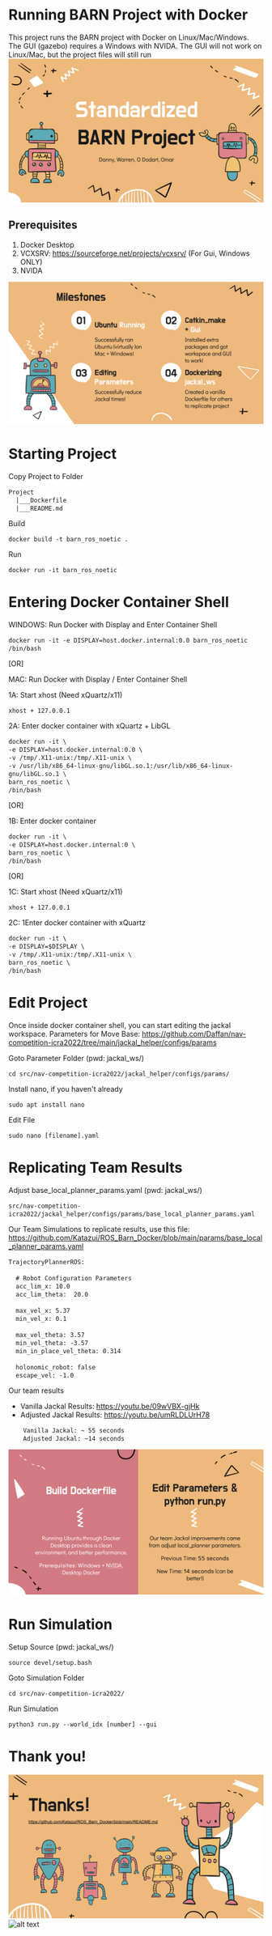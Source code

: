 # Running BARN Project with Docker

This project runs the BARN project with Docker on Linux/Mac/Windows. The GUI (gazebo) requires a Windows with NVIDA. The GUI will not work on Linux/Mac, but the project files will still run
![alt text](https://github.com/katazui/ROS_Barn_Docker/blob/main/images/Title.png?raw=true)

## Prerequisites

1. Docker Desktop
2. VCXSRV: https://sourceforge.net/projects/vcxsrv/ (For Gui, Windows ONLY)
3. NVIDA

![alt text](https://github.com/katazui/ROS_Barn_Docker/blob/main/images/Milestones.png?raw=true)

# Starting Project

Copy Project to Folder

    Project
      |___Dockerfile
      |___README.md


Build

    docker build -t barn_ros_noetic .

Run

    docker run -it barn_ros_noetic

# Entering Docker Container Shell

WINDOWS: Run Docker with Display and Enter Container Shell

    docker run -it -e DISPLAY=host.docker.internal:0.0 barn_ros_noetic /bin/bash

[OR]

MAC: Run Docker with Display / Enter Container Shell

1A: Start xhost (Need xQuartz/x11)
    
    xhost + 127.0.0.1


2A: Enter docker container with xQuartz + LibGL

    docker run -it \
    -e DISPLAY=host.docker.internal:0.0 \
    -v /tmp/.X11-unix:/tmp/.X11-unix \
    -v /usr/lib/x86_64-linux-gnu/libGL.so.1:/usr/lib/x86_64-linux-gnu/libGL.so.1 \
    barn_ros_noetic \
    /bin/bash

[OR]

1B: Enter docker container

    docker run -it \
    -e DISPLAY=host.docker.internal:0 \
    barn_ros_noetic \
    /bin/bash

[OR]

1C: Start xhost (Need xQuartz/x11)

    xhost + 127.0.0.1

2C: 1Enter docker container with xQuartz

    docker run -it \
    -e DISPLAY=$DISPLAY \
    -v /tmp/.X11-unix:/tmp/.X11-unix \
    barn_ros_noetic \
    /bin/bash


# Edit Project

Once inside docker container shell, you can start editing the jackal workspace. 
Parameters for Move Base: https://github.com/Daffan/nav-competition-icra2022/tree/main/jackal_helper/configs/params

Goto Parameter Folder (pwd: jackal_ws/)

    cd src/nav-competition-icra2022/jackal_helper/configs/params/

Install nano, if you haven't already

    sudo apt install nano

Edit File

    sudo nano [filename].yaml


# Replicating Team Results

Adjust base_local_planner_params.yaml (pwd: jackal_ws/)

    src/nav-competition-icra2022/jackal_helper/configs/params/base_local_planner_params.yaml

Our Team Simulations to replicate results, use this file: https://github.com/Katazui/ROS_Barn_Docker/blob/main/params/base_local_planner_params.yaml

    TrajectoryPlannerROS:

      # Robot Configuration Parameters
      acc_lim_x: 10.0
      acc_lim_theta:  20.0
    
      max_vel_x: 5.37
      min_vel_x: 0.1
    
      max_vel_theta: 3.57
      min_vel_theta: -3.57
      min_in_place_vel_theta: 0.314
    
      holonomic_robot: false
      escape_vel: -1.0

Our team results

- Vanilla Jackal Results: https://youtu.be/09wVBX-gjHk
- Adjusted Jackal Results: https://youtu.be/umRLDLUrH78

```
    Vanilla Jackal: ~ 55 seconds
    Adjusted Jackal: ~14 seconds
```

![alt text](https://github.com/katazui/ROS_Barn_Docker/blob/main/images/Info1.png?raw=true)

# Run Simulation

Setup Source (pwd: jackal_ws/)

    source devel/setup.bash

Goto Simulation Folder

    cd src/nav-competition-icra2022/

Run Simulation

    python3 run.py --world_idx [number] --gui

# Thank you!
![alt text](https://github.com/katazui/ROS_Barn_Docker/blob/main/images/Thanks.png?raw=true)
![alt text](https://github.com/katazui/ROS_Barn_Docker/blob/main/images/Memebers.png?raw=true)
